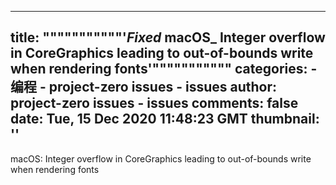
---
title: """""""""""'_Fixed_ macOS_ Integer overflow in CoreGraphics leading to out-of-bounds write when rendering fonts'"""""""""""
categories: 
    - 编程
    - project-zero issues - issues
author: project-zero issues - issues
comments: false
date: Tue, 15 Dec 2020 11:48:23 GMT
thumbnail: ''
---

<div>   
macOS: Integer overflow in CoreGraphics leading to out-of-bounds write when rendering fonts  
</div>
            